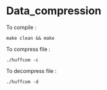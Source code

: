 # Data_compression
To compile :
```shell
make clean && make
```
To compress file :
```shell
./huffcom -c
```
To decompress file :
```shell
./huffcom -d
```